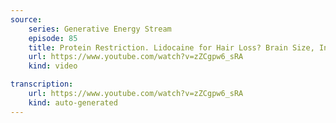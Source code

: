 ```yaml
---
source:
    series: Generative Energy Stream
    episode: 85
    title: Protein Restriction. Lidocaine for Hair Loss? Brain Size, Intelligence & Symptom Recognition
    url: https://www.youtube.com/watch?v=zZCgpw6_sRA
    kind: video

transcription:
    url: https://www.youtube.com/watch?v=zZCgpw6_sRA
    kind: auto-generated
---
```


